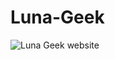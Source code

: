 # Luna-Geek

![Luna Geek website](https://github.com/zoedj/luna-geek/frontend/public/lunageek.jpg?raw=true)
